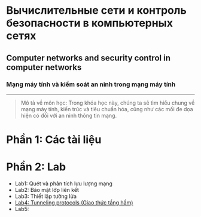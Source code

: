 # Вычислительные сети и контроль безопасности в компьютерных сетях
## Computer networks and security control in computer networks
### Mạng máy tính và kiểm soát an ninh trong mạng máy tính
---
>Mô tả về môn học: Trong khóa học này, chúng ta sẽ tìm hiểu chung về mạng máy tính, kiến ​​trúc và tiêu chuẩn hóa, cũng như các mối đe dọa hiện có đối với an ninh thông tin mạng.

# Phần 1: Các tài liệu

# Phần 2: Lab
- Lab1: Quét và phân tích lưu lượng mạng
- Lab2: Bảo mật lớp liên kết
- Lab3: Thiết lập tường lửa
- [Lab4: Tunneling protocols (Giao thức tầng hầm)]()
- Lab5: 


